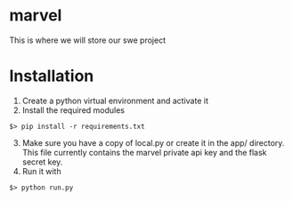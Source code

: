 # marvel
This is where we will store our swe project


# Installation

1. Create a python virtual environment and activate it
2. Install the required modules
```
$> pip install -r requirements.txt
```
3. Make sure you have a copy of local.py or create it in the app/ directory. This file currently contains the marvel private api key and the flask secret key.
4. Run it with 
```
$> python run.py
```